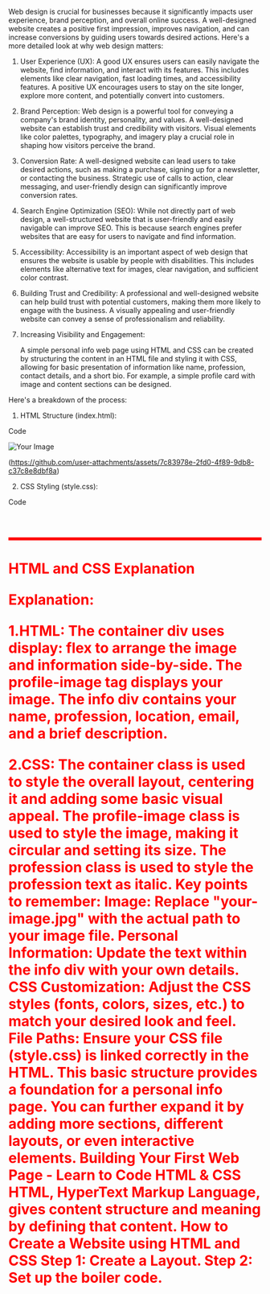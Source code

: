 Web design is crucial for businesses because it significantly impacts user experience, brand perception, and overall online success. A well-designed website creates a positive first impression, improves navigation, and can increase conversions by guiding users towards desired actions. 
Here's a more detailed look at why web design matters:
1. User Experience (UX):
A good UX ensures users can easily navigate the website, find information, and interact with its features. 
This includes elements like clear navigation, fast loading times, and accessibility features. 
A positive UX encourages users to stay on the site longer, explore more content, and potentially convert into customers. 
2. Brand Perception:
Web design is a powerful tool for conveying a company's brand identity, personality, and values. 
A well-designed website can establish trust and credibility with visitors. 
Visual elements like color palettes, typography, and imagery play a crucial role in shaping how visitors perceive the brand. 
3. Conversion Rate:
A well-designed website can lead users to take desired actions, such as making a purchase, signing up for a newsletter, or contacting the business. 
Strategic use of calls to action, clear messaging, and user-friendly design can significantly improve conversion rates. 
4. Search Engine Optimization (SEO):
While not directly part of web design, a well-structured website that is user-friendly and easily navigable can improve SEO. 
This is because search engines prefer websites that are easy for users to navigate and find information. 
5. Accessibility:
Accessibility is an important aspect of web design that ensures the website is usable by people with disabilities. 
This includes elements like alternative text for images, clear navigation, and sufficient color contrast. 
6. Building Trust and Credibility:
A professional and well-designed website can help build trust with potential customers, making them more likely to engage with the business. 
A visually appealing and user-friendly website can convey a sense of professionalism and reliability. 
7. Increasing Visibility and Engagement: 

   A simple personal info web page using HTML and CSS can be created by structuring the content in an HTML file and styling it with CSS, allowing for basic presentation of information like name, profession, contact details, and a short bio. For example, a simple profile card with image and content sections can be designed. 

Here's a breakdown of the process:
1. HTML Structure (index.html):

Code
<!DOCTYPE html>
<html>
<head>
<title>Personal Info</title>
<link rel="stylesheet" href="style.css">
</head>
<body>
<div class="container">
  <img src="your-image.jpg" alt="Your Image" class="profile-image">
 <div class="info">
  </div>
</div>
</body>
</html>

(https://github.com/user-attachments/assets/7c83978e-2fd0-4f89-9db8-c37c8e8dbf8a)
 
 2. CSS Styling (style.css):

Code

<style>
  .angry {
    color: red;
  }
  .intense {
    font-style: uppercase;
    font-size: 44px;
    border: 3px solid red;
    background-color: lightyellow;
  }
</style>
<h1 class="angry intense">
  
</h1>
<h1 class="angry">
  HTML and CSS Explanation
  
   
Explanation: 

1.HTML:
The container div uses display: flex to arrange the image and information side-by-side.
The profile-image tag displays your image.
The info div contains your name, profession, location, email, and a brief description.

2.CSS:
The container class is used to style the overall layout, centering it and adding some basic visual appeal.
The profile-image class is used to style the image, making it circular and setting its size.
The profession class is used to style the profession text as italic. 
Key points to remember:
Image: Replace "your-image.jpg" with the actual path to your image file.
Personal Information: Update the text within the info div with your own details.
CSS Customization: Adjust the CSS styles (fonts, colors, sizes, etc.) to match your desired look and feel.
File Paths: Ensure your CSS file (style.css) is linked correctly in the HTML. 
This basic structure provides a foundation for a personal info page. You can further expand it by adding more sections, different layouts, or even interactive elements. 
Building Your First Web Page - Learn to Code HTML & CSS
HTML, HyperText Markup Language, gives content structure and meaning by defining that content. 
How to Create a Website using HTML and CSS
Step 1: Create a Layout.
Step 2: Set up the boiler code.
    




